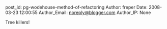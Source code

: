 post_id: pg-wodehouse-method-of-refactoring
Author: freper
Date: 2008-03-23 12:00:55
Author_Email: noreply@blogger.com
Author_IP: None

Tree killers!
